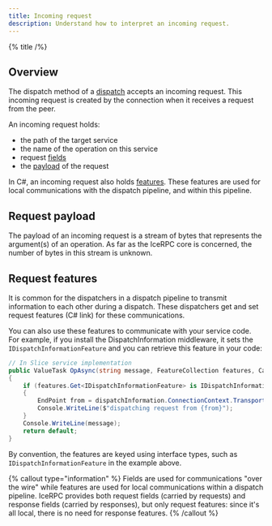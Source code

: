```yaml
---
title: Incoming request
description: Understand how to interpret an incoming request.
---
```


{% title /%}

## Overview

The dispatch method of a [dispatch](dispatch-pipeline#the-dispatcher-abstraction) accepts an incoming request. This
incoming request is created by the connection when it receives a request from the peer.

An incoming request holds:

- the path of the target service
- the name of the operation on this service
- request [fields](../invocation/outgoing-request#request-fields)
- the [payload](#request-payload) of the request

In C#, an incoming request also holds [features](#request-features). These features are used for local communications
with the dispatch pipeline, and within this pipeline.

## Request payload

The payload of an incoming request is a stream of bytes that represents the argument(s) of an operation. As far as the
IceRPC core is concerned, the number of bytes in this stream is unknown.

## Request features

It is common for the dispatchers in a dispatch pipeline to transmit information to each other during a dispatch. These
dispatchers get and set request features (C# link) for these communications.

You can also use these features to communicate with your service code. For example, if you install the
DispatchInformation middleware, it sets the `IDispatchInformationFeature` and you can retrieve this feature in your
code:

```csharp
// In Slice service implementation
public ValueTask OpAsync(string message, FeatureCollection features, CancellationToken cancellationToken)
{
    if (features.Get<IDispatchInformationFeature> is IDispatchInformationFeature dispatchInformation)
    {
        EndPoint from = dispatchInformation.ConnectionContext.TransportConnectionInformation.RemoteNetworkAddress;
        Console.WriteLine($"dispatching request from {from}");
    }
    Console.WriteLine(message);
    return default;
}
```

By convention, the features are keyed using interface types, such as `IDispatchInformationFeature` in the example above.

{% callout type="information" %}
Fields are used for communications "over the wire" while features are used for local communications within a dispatch
pipeline. IceRPC provides both request fields (carried by requests) and response fields (carried by responses), but
only request features: since it's all local, there is no need for response features.
{% /callout %}
